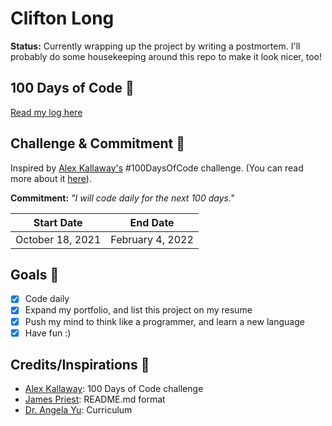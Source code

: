 # Clifton Long

**Status:** Currently wrapping up the project by writing a postmortem. I'll probably do some housekeeping around this repo to make it look nicer, too!

## 100 Days of Code 📝
<!-- Insert table here, if/when you begin Round 2 -->
[Read my log here](log.md)

## Challenge & Commitment 🙌
Inspired by [Alex Kallaway's](https://github.com/kallaway) #100DaysOfCode challenge. (You can read more about it [here](https://www.100daysofcode.com/)).

**Commitment:** *"I will code daily for the next 100 days."*

|  Start Date   | End Date     |
| ------------- | ------------ |
| October 18, 2021 | February 4, 2022 |

## Goals 🎯

- [x] Code daily
- [x] Expand my portfolio, and list this project on my resume
- [x] Push my mind to think like a programmer, and learn a new language
- [x] Have fun :)

## Credits/Inspirations 🙏
<!-- Credit your inspirations and support here. -->
-  [Alex Kallaway](https://github.com/kallaway/100-days-of-code): 100 Days of Code challenge
-  [James Priest](https://github.com/james-priest/100-days-of-code-log): README.md format
-  [Dr. Angela Yu](https://www.udemy.com/user/4b4368a3-b5c8-4529-aa65-2056ec31f37e/): Curriculum

